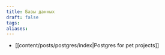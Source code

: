 ```yaml
---
title: Базы данных
draft: false
tags: 
aliases:
---
```

- [[content/posts/postgres/index|Postgres for pet projects]]